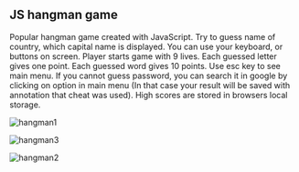 ## JS hangman game
Popular hangman game created with JavaScript.
Try to guess name of country, which capital name is displayed.
You can use your keyboard, or buttons on screen.
Player starts game with 9 lives. Each guessed letter gives one point. Each guessed word gives 10 points.
Use esc key to see main menu. If you cannot guess password, you can search it in google by clicking on option in main menu
(In that case your result will be saved with annotation that cheat was used).
High scores are stored in browsers local storage.

![hangman1](https://user-images.githubusercontent.com/34944174/49736700-1d7a2d00-fc8b-11e8-92d1-e9ef8a33b601.png)

![hangman3](https://user-images.githubusercontent.com/34944174/49736777-51ede900-fc8b-11e8-8be6-03b9b78e0cd7.png)

![hangman2](https://user-images.githubusercontent.com/34944174/49736791-5b775100-fc8b-11e8-80ac-8ca68d6e588b.png)
